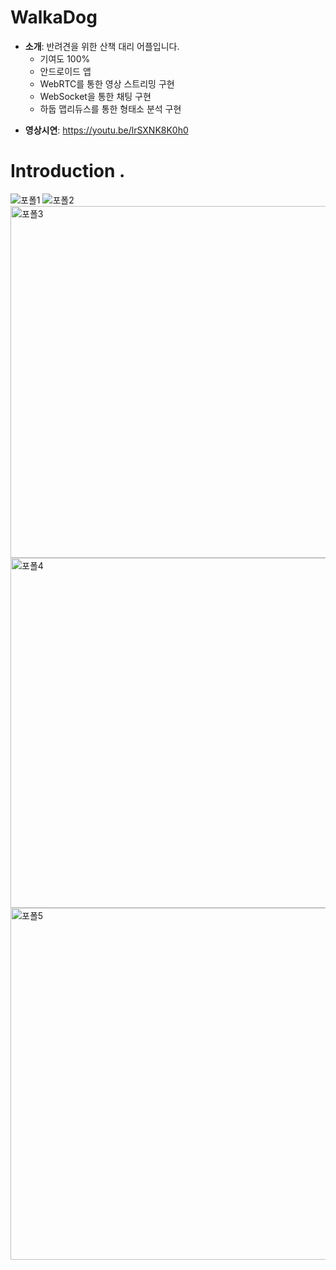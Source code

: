 # WalkaDog
* <b>소개</b>: 반려견을 위한 산책 대리 어플입니다. <br />
    - 기여도 100%
    - 안드로이드 앱
    - WebRTC를 통한 영상 스트리밍 구현
    - WebSocket을 통한 채팅 구현
    - 하둡 맵리듀스를 통한 형태소 분석 구현
- <b>영상시연</b>: https://youtu.be/lrSXNK8K0h0


# Introduction .
![포폴1](https://user-images.githubusercontent.com/40673012/127873712-dd217c41-6710-427b-a6aa-d3741a1f7425.png)
![포폴2](https://user-images.githubusercontent.com/40673012/127870584-5f827121-f9ba-49ea-a642-58b2ec50f1b9.png)
<img width="563" alt="포폴3" src="https://user-images.githubusercontent.com/40673012/107179471-e5610700-6a19-11eb-9d5e-7a7ba5570f20.png">
<img width="560" alt="포폴4" src="https://user-images.githubusercontent.com/40673012/107179477-e8f48e00-6a19-11eb-9846-0d17acd9dc50.png">
<img width="563" alt="포폴5" src="https://user-images.githubusercontent.com/40673012/107179480-ed20ab80-6a19-11eb-9d50-287daac803d8.png">
